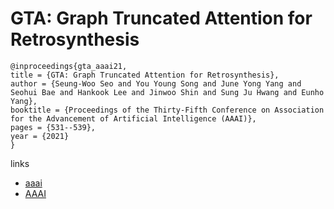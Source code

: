 # GTA: Graph Truncated Attention for Retrosynthesis

```
@inproceedings{gta_aaai21,
title = {GTA: Graph Truncated Attention for Retrosynthesis},
author = {Seung-Woo Seo and You Young Song and June Yong Yang and Seohui Bae and Hankook Lee and Jinwoo Shin and Sung Ju Hwang and Eunho Yang},
booktitle = {Proceedings of the Thirty-Fifth Conference on Association for the Advancement of Artificial Intelligence (AAAI)},
pages = {531--539},
year = {2021}
}
```

links
- [aaai](https://www.aaai.org/AAAI21Papers/AAAI-10027.SeoS.pdf)
- [AAAI](https://ojs.aaai.org/index.php/AAAI/article/view/16131)
